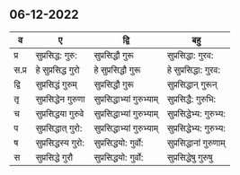 ## 06-12-2022
व|ए|द्वि|बहु
---|---|---|---
प्र|सुप्रसिद्ध: गुरु:|सुप्रसिद्धौ गुरू|सुप्रसिद्धा: गुरव:
स.प्र|हे सुप्रसिद्ध गुरो|हे सुप्रसिद्धौ गुरू|हे सुप्रसिद्धा: गुरव:
द्वि|सुप्रसिद्धं गुरुम्|सुप्रसिद्धौ गुरू|सुप्रसिद्धान् गुरून्
तृ|सुप्रसिद्धेन गुरुणा|सुप्रसिद्धाभ्यां गुरुभ्याम्|सुप्रसिद्धै: गुरुभि:
च|सुप्रसिद्धया गुरुवे|सुप्रसिद्धाभ्यां गुरुभ्याम्|सुप्रसिद्धेभ्य: गुरुभ्य:
प|सुप्रसिद्धात् गुरो:|सुप्रसिद्धाभ्यां गुरुभ्याम्|सुप्रसिद्धेभ्य: गुरुभ्य:
ष|सुप्रसिद्धस्य गुरो:|सुप्रसिद्धयो: गुर्वो:|सुप्रसिद्धानां गुरुणाम्
स|सुप्रसिद्धे गुरौ|सुप्रसिद्धयो: गुर्वो:|सुप्रसिद्धेषु गुरुषु